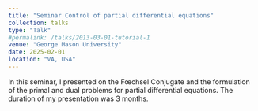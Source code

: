 ```yaml
---
title: "Seminar Control of partial differential equations"
collection: talks
type: "Talk"
#permalink: /talks/2013-03-01-tutorial-1
venue: "George Mason University"
date: 2025-02-01
location: "VA, USA"
---
```




In this seminar, I presented on the Fœchsel Conjugate and the formulation of the primal and dual problems for partial differential equations. The duration of my presentation was 3 months.
